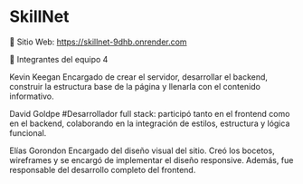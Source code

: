 # SkillNet

🔗 Sitio Web: https://skillnet-9dhb.onrender.com

👥 Integrantes del equipo 4

Kevin Keegan
Encargado de crear el servidor, desarrollar el backend, construir la estructura base de la página y llenarla con el contenido informativo.

David Goldpe
#Desarrollador full stack: participó tanto en el frontend como en el backend, colaborando en la integración de estilos, estructura y lógica funcional.

Elías Gorondon
Encargado del diseño visual del sitio. Creó los bocetos, wireframes y se encargó de implementar el diseño responsive. Además, fue responsable del desarrollo completo del frontend.


